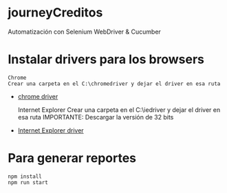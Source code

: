 # journeyCreditos
Automatización con Selenium WebDriver &amp; Cucumber

# Instalar drivers para los browsers
    
    
    Chrome
    Crear una carpeta en el C:\chromedriver y dejar el driver en esa ruta


* [chrome driver](https://chromedriver.storage.googleapis.com/index.html?path=73.0.3683.68/)


    Internet Explorer
    Crear una carpeta en el C:\iedriver y dejar el driver en esa ruta
    IMPORTANTE: Descargar la versión de 32 bits
    
    
* [Internet Explorer driver](https://www.seleniumhq.org/download/)


# Para generar reportes

    npm install
    npm run start